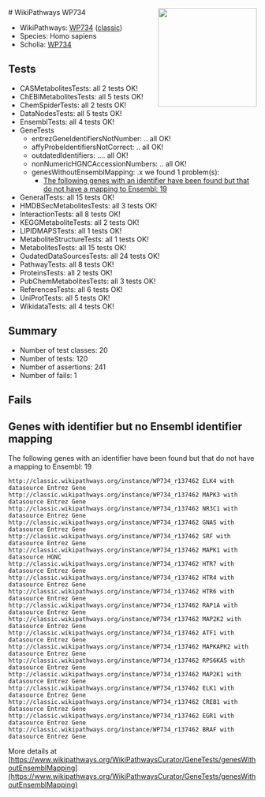 <img style="float: right; width: 200px" src="https://upload.wikimedia.org/wikipedia/commons/thumb/8/83/Wplogo_with_text_500.png/640px-Wplogo_with_text_500.png" />
# WikiPathways WP734

* WikiPathways: [WP734](https://wikipathways.org/pathways/WP734) ([classic](https://classic.wikipathways.org/instance/WP734))
* Species: Homo sapiens
* Scholia: [WP734](https://scholia.toolforge.org/wikipathways/WP734)
## Tests
* CASMetabolitesTests: all 2 tests OK!
* ChEBIMetabolitesTests: all 5 tests OK!
* ChemSpiderTests: all 2 tests OK!
* DataNodesTests: all 5 tests OK!
* EnsemblTests: all 4 tests OK!
* GeneTests
    * entrezGeneIdentifiersNotNumber: .. all OK!
    * affyProbeIdentifiersNotCorrect: .. all OK!
    * outdatedIdentifiers: .... all OK!
    * nonNumericHGNCAccessionNumbers: .. all OK!
    * genesWithoutEnsemblMapping: .x we found 1 problem(s):
        * [The following genes with an identifier have been found but that do not have a mapping to Ensembl: 19](#c4e54316)
* GeneralTests: all 15 tests OK!
* HMDBSecMetabolitesTests: all 3 tests OK!
* InteractionTests: all 8 tests OK!
* KEGGMetaboliteTests: all 2 tests OK!
* LIPIDMAPSTests: all 1 tests OK!
* MetaboliteStructureTests: all 1 tests OK!
* MetabolitesTests: all 15 tests OK!
* OudatedDataSourcesTests: all 24 tests OK!
* PathwayTests: all 8 tests OK!
* ProteinsTests: all 2 tests OK!
* PubChemMetabolitesTests: all 3 tests OK!
* ReferencesTests: all 6 tests OK!
* UniProtTests: all 5 tests OK!
* WikidataTests: all 4 tests OK!


## Summary

* Number of test classes: 20
* Number of tests: 120
* Number of assertions: 241
* Number of fails: 1

## Fails

<a name="c4e54316" />

## Genes with identifier but no Ensembl identifier mapping

The following genes with an identifier have been found but that do not have a mapping to Ensembl: 19
```
http://classic.wikipathways.org/instance/WP734_r137462 ELK4 with datasource Entrez Gene
http://classic.wikipathways.org/instance/WP734_r137462 MAPK3 with datasource Entrez Gene
http://classic.wikipathways.org/instance/WP734_r137462 NR3C1 with datasource Entrez Gene
http://classic.wikipathways.org/instance/WP734_r137462 GNAS with datasource Entrez Gene
http://classic.wikipathways.org/instance/WP734_r137462 SRF with datasource Entrez Gene
http://classic.wikipathways.org/instance/WP734_r137462 MAPK1 with datasource HGNC
http://classic.wikipathways.org/instance/WP734_r137462 HTR7 with datasource Entrez Gene
http://classic.wikipathways.org/instance/WP734_r137462 HTR4 with datasource Entrez Gene
http://classic.wikipathways.org/instance/WP734_r137462 HTR6 with datasource Entrez Gene
http://classic.wikipathways.org/instance/WP734_r137462 RAP1A with datasource Entrez Gene
http://classic.wikipathways.org/instance/WP734_r137462 MAP2K2 with datasource Entrez Gene
http://classic.wikipathways.org/instance/WP734_r137462 ATF1 with datasource Entrez Gene
http://classic.wikipathways.org/instance/WP734_r137462 MAPKAPK2 with datasource Entrez Gene
http://classic.wikipathways.org/instance/WP734_r137462 RPS6KA5 with datasource Entrez Gene
http://classic.wikipathways.org/instance/WP734_r137462 MAP2K1 with datasource Entrez Gene
http://classic.wikipathways.org/instance/WP734_r137462 ELK1 with datasource Entrez Gene
http://classic.wikipathways.org/instance/WP734_r137462 CREB1 with datasource Entrez Gene
http://classic.wikipathways.org/instance/WP734_r137462 EGR1 with datasource Entrez Gene
http://classic.wikipathways.org/instance/WP734_r137462 BRAF with datasource Entrez Gene
```

More details at [https://www.wikipathways.org/WikiPathwaysCurator/GeneTests/genesWithoutEnsemblMapping](https://www.wikipathways.org/WikiPathwaysCurator/GeneTests/genesWithoutEnsemblMapping)

